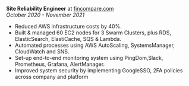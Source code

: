 
<title>Fincompare GmbH, SME Financing</title>

**Site Reliability Engineer** at [fincompare.com](https://fincompare.com)
<br />
_October 2020 - November 2021_

- Reduced AWS infrastructure costs by 40%.
- Built & managed 60 EC2 nodes for 3 Swarm Clusters, plus RDS, ElasticSearch, ElastiCache, SQS & Lambda.
- Automated processes using AWS AutoScaling, SystemsManager, CloudWatch and SNS.
- Set-up end-to-end monitoring system using PingDom,Slack, Prometheus, Grafana, AlertManager.
- Improved system security by implementing GoogleSSO, 2FA policies across company and platform

